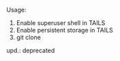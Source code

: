 Usage:

1) Enable superuser shell in TAILS
2) Enable persistent storage in TAILS
3) git clone 


upd.: deprecated

